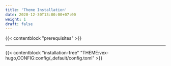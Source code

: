 ```yaml
---
title: 'Theme Installation'
date: 2020-12-30T13:00:00+07:00
weight: 1
draft: false
---
```


{{< contentblock "prerequisites" >}}

---

{{< contentblock "installation-free" "THEME:vex-hugo,CONFIG:config/_default/config.toml" >}}
